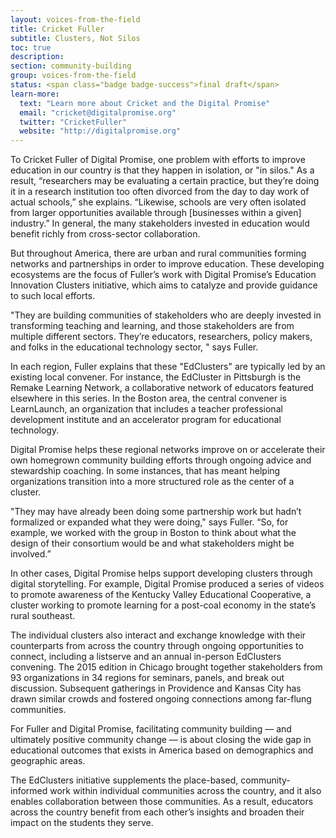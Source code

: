 ```yaml
---
layout: voices-from-the-field
title: Cricket Fuller
subtitle: Clusters, Not Silos
toc: true
description:
section: community-building
group: voices-from-the-field
status: <span class="badge badge-success">final draft</span>
learn-more:
  text: "Learn more about Cricket and the Digital Promise"
  email: "cricket@digitalpromise.org"
  twitter: "CricketFuller"
  website: "http://digitalpromise.org"
---
```


To Cricket Fuller of Digital Promise, one problem with efforts to improve education in our country is that they happen in isolation, or "in silos." As a result, “researchers may be evaluating a certain practice, but they’re doing it in a research institution too often divorced from the day to day work of actual schools,” she explains. “Likewise, schools are very often isolated from larger opportunities available through [businesses within a given] industry.” In general, the many stakeholders invested in education would benefit richly from cross-sector collaboration.

But throughout America, there are urban and rural communities forming networks and partnerships in order to improve education. These developing ecosystems are the focus of Fuller’s work with Digital Promise’s Education Innovation Clusters initiative, which aims to catalyze and provide guidance to such local efforts.

"They are building communities of stakeholders who are deeply invested in transforming teaching and learning, and those stakeholders are from multiple different sectors. They’re educators, researchers, policy makers, and folks in the educational technology sector, " says Fuller.

In each region, Fuller explains that these "EdClusters" are typically led by an existing local convener. For instance, the EdCluster in Pittsburgh is the Remake Learning Network, a collaborative network of educators featured elsewhere in this series. In the Boston area, the central convener is LearnLaunch, an organization that includes a teacher professional development institute and an accelerator program for educational technology.

Digital Promise helps these regional networks improve on or accelerate their own homegrown community building efforts through ongoing advice and stewardship coaching. In some instances, that has meant helping organizations transition into a more structured role as the center of a cluster.

"They may have already been doing some partnership work but hadn’t formalized or expanded what they were doing," says Fuller. “So, for example, we worked with the group in Boston to think about what the design of their consortium would be and what stakeholders might be involved.”

In other cases, Digital Promise helps support developing clusters through digital storytelling. For example, Digital Promise produced a series of videos to promote awareness of the Kentucky Valley Educational Cooperative, a cluster working to promote learning for a post-coal economy in the state’s rural southeast.

The individual clusters also interact and exchange knowledge with their counterparts from across the country through ongoing opportunities to connect, including a listserve and an annual in-person EdClusters convening. The 2015 edition in Chicago brought together stakeholders from 93 organizations in 34 regions for seminars, panels, and break out discussion. Subsequent gatherings in Providence and Kansas City has drawn similar crowds and fostered ongoing connections among far-flung communities.

For Fuller and Digital Promise, facilitating community building — and ultimately positive community change — is about closing the wide gap in educational outcomes that exists in America based on demographics and geographic areas.

The EdClusters initiative supplements the place-based, community-informed work within individual communities across the country,  and it also enables collaboration between those communities. As a result, educators across the country benefit from each other’s insights and broaden their impact on the students they serve.
